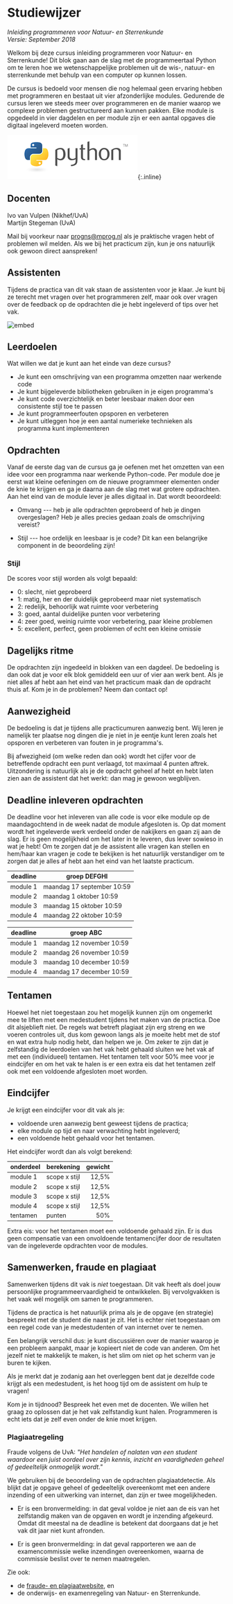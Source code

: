 # Studiewijzer

*Inleiding programmeren voor Natuur- en Sterrenkunde*  
*Versie: September 2018*

Welkom bij deze cursus inleiding programmeren voor Natuur- en Sterrenkunde! Dit blok gaan aan de slag met de programmeertaal Python om te leren hoe we wetenschappelijke problemen uit de wis-, natuur- en sterrenkunde met behulp van een computer op kunnen lossen.

De cursus is bedoeld voor mensen die nog helemaal geen ervaring hebben met programmeren en bestaat uit vier afzonderlijke modules. Gedurende de cursus leren we steeds meer over programmeren en de manier waarop we complexe problemen gestructureerd aan kunnen pakken. Elke module is opgedeeld in vier dagdelen en per module zijn er een aantal opgaves die digitaal ingeleverd moeten worden. 

![Python](python-logo.png){:.inline}  

## Docenten

Ivo van Vulpen (Nikhef/UvA)  
Martijn Stegeman (UvA)

Mail bij voorkeur naar <progns@mprog.nl> als je praktische vragen hebt of problemen wil melden. Als we bij het practicum zijn, kun je ons natuurlijk ook gewoon direct aanspreken!

## Assistenten

Tijdens de practica van dit vak staan de assistenten voor je klaar. Je kunt bij ze terecht met vragen over het programmeren zelf, maar ook over vragen over de feedback op de opdrachten die je hebt ingeleverd of tips over het vak.

![embed](https://player.vimeo.com/video/137376570)

## Leerdoelen

Wat willen we dat je kunt aan het einde van deze cursus?

* Je kunt een omschrijving van een programma omzetten naar werkende code
* Je kunt bijgeleverde bibliotheken gebruiken in je eigen programma's
* Je kunt code overzichtelijk en beter leesbaar maken door een
  consistente stijl toe te passen
* Je kunt programmeerfouten opsporen en verbeteren
* Je kunt uitleggen hoe je een aantal numerieke technieken als programma kunt implementeren

## Opdrachten

Vanaf de eerste dag van de cursus ga je oefenen met het omzetten van een idee
voor een programma naar werkende Python-code. Per module doe je eerst wat kleine
oefeningen om de nieuwe programmeer elementen onder de knie te krijgen en ga je 
daarna aan de slag met wat grotere opdrachten. Aan het eind van de module lever 
je alles digitaal in. Dat wordt beoordeeld:

* Omvang --- heb je alle opdrachten geprobeerd of heb je dingen overgeslagen?
  Heb je alles precies gedaan zoals de omschrijving vereist?

* Stijl --- hoe ordelijk en leesbaar is je code? Dit kan een belangrijke component 
in de beoordeling zijn!

### Stijl

De scores voor stijl worden als volgt bepaald:

- 0: slecht, niet geprobeerd
- 1: matig, her en der duidelijk geprobeerd maar niet systematisch
- 2: redelijk, behoorlijk wat ruimte voor verbetering
- 3: goed, aantal duidelijke punten voor verbetering
- 4: zeer goed, weinig ruimte voor verbetering, paar kleine problemen
- 5: excellent, perfect, geen problemen of echt een kleine omissie

## Dagelijks ritme

De opdrachten zijn ingedeeld in blokken van een dagdeel. De bedoeling is dan ook dat je voor elk blok gemiddeld een uur of vier aan werk bent. Als je niet alles af hebt aan het eind van het practicum maak dan de opdracht thuis af. Kom je in de problemen? Neem dan contact op!

## Aanwezigheid

De bedoeling is dat je tijdens alle practicumuren aanwezig bent. Wij leren je namelijk ter plaatse nog dingen die je niet in je eentje kunt leren zoals het opsporen en verbeteren van fouten in je programma's.

Bij afwezigheid (om welke reden dan ook) wordt het cijfer voor de betreffende opdracht een punt verlaagd, tot maximaal 4 punten aftrek. Uitzondering is natuurlijk als je de opdracht geheel af hebt en hebt laten zien aan de assistent dat het werkt: dan mag je gewoon wegblijven.

## Deadline inleveren opdrachten

De deadline voor het inleveren van alle code is voor elke module op de maandagochtend in de week nadat de module afgesloten is. Op dat moment wordt het ingeleverde werk verdeeld onder de nakijkers en gaan zij aan de slag. Er is geen mogelijkheid om het later in te leveren, dus lever sowieso in wat je hebt! Om te zorgen dat je de assistent alle vragen 
kan stellen en hem/haar kan vragen je code te bekijken is het natuurlijk verstandiger om te zorgen dat je alles af hebt aan het eind van het laatste practicum.

| deadline |       groep DEFGHI         |
| ---------| -------------------------- |  
| module 1 | maandag 17 september 10:59 | 
| module 2 | maandag 1 oktober    10:59 |  
| module 3 | maandag 15 oktober   10:59 |   
| module 4 | maandag 22 oktober   10:59 |  

| deadline |        groep ABC           |
| ---------| ---------------------------|  
| module 1 | maandag 12 november 10:59  | 
| module 2 | maandag 26 november 10:59  |  
| module 3 | maandag 10 december 10:59  |   
| module 4 | maandag 17 december 10:59  |  


## Tentamen

Hoewel het niet toegestaan zou het mogelijk kunnen zijn om ongemerkt mee te liften met 
een medestudent tijdens het maken van de practica. Doe dit alsjeblieft niet. De regels wat betreft plagiaat zijn erg streng en we voeren controles uit, dus kom gewoon langs als je moeite hebt met de stof en wat extra hulp nodig hebt, dan helpen we je. Om zeker te zijn dat je zelfstandig de leerdoelen van het vak hebt gehaald sluiten we het vak af met een (individueel) tentamen. Het tentamen telt voor 50% mee voor je eindcijfer en om het vak te halen is er een extra eis dat het tentamen zelf ook met een voldoende afgesloten moet worden.

## Eindcijfer

Je krijgt een eindcijfer voor dit vak als je:

* voldoende uren aanwezig bent geweest tijdens de practica;
* elke module op tijd en naar verwachting hebt ingeleverd;
* een voldoende hebt gehaald voor het tentamen.

Het eindcijfer wordt dan als volgt berekend:

| onderdeel | berekening    | gewicht |  
| --------- | ------------- | ------: |  
| module 1  | scope x stijl |   12,5% |  
| module 2  | scope x stijl |   12,5% |  
| module 3  | scope x stijl |   12,5% |  
| module 4  | scope x stijl |   12,5% |  
| tentamen  | punten        |     50% |  

Extra eis: voor het tentamen moet een voldoende gehaald zijn. Er is dus geen compensatie van een onvoldoende tentamencijfer door de resultaten van de ingeleverde opdrachten voor de modules. 

## Samenwerken, fraude en plagiaat

Samenwerken tijdens dit vak is *niet* toegestaan. Dit vak heeft als doel jouw
persoonlijke programmeervaardigheid te ontwikkelen. Bij vervolgvakken is het
vaak wél mogelijk om samen te programmeren.

Tijdens de practica is het natuurlijk prima als je de opgave (en strategie) 
bespreekt met de student die naast je zit. Het is echter niet toegestaan om 
een regel code van je medestudenten of van internet over te nemen.

Een belangrijk verschil dus: je kunt discussiëren over de manier waarop je een
probleem aanpakt, maar je kopieert niet de code van anderen. Om het jezelf niet
te makkelijk te maken, is het slim om niet op het scherm van je buren te kijken.

Als je merkt dat je zodanig aan het overleggen bent dat je dezelfde code krijgt
als een medestudent, is het hoog tijd om de assistent om hulp te vragen!

Kom je in tijdnood? Bespreek het even met de docenten. We willen het graag zo
oplossen dat je het vak zelfstandig kunt halen. Programmeren is echt iets dat
je zelf even onder de knie moet krijgen.

### Plagiaatregeling

Fraude volgens de UvA: *"Het handelen of nalaten van een student waardoor een
juist oordeel over zijn kennis, inzicht en vaardigheden geheel of gedeeltelijk
onmogelijk wordt."*

We gebruiken bij de beoordeling van de opdrachten plagiaatdetectie. Als blijkt
dat je opgave geheel of gedeeltelijk overeenkomt met een andere inzending of een
uitwerking van internet, dan zijn er twee mogelijkheden.

* Er is een bronvermelding: in dat geval voldoe je niet aan de eis van het
  zelfstandig maken van de opgaven en wordt je inzending afgekeurd. Omdat dit
  meestal na de deadline is betekent dat doorgaans dat je het vak dit jaar niet
  kunt afronden.

* Er is geen bronvermelding: in dat geval rapporteren we aan de examencommissie
  welke inzendingen overeenkomen, waarna de commissie beslist over te nemen
  maatregelen.

Zie ook:

* de [fraude- en plagiaatwebsite](http://www.uva.nl/plagiaat), en
* de onderwijs- en examenregeling van Natuur- en Sterrenkunde.
